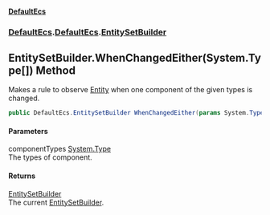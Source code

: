 #### [DefaultEcs](./index.md 'index')
### [DefaultEcs](./index.md 'index').[DefaultEcs](./DefaultEcs.md 'DefaultEcs').[EntitySetBuilder](./DefaultEcs-EntitySetBuilder.md 'DefaultEcs.EntitySetBuilder')
## EntitySetBuilder.WhenChangedEither(System.Type[]) Method
Makes a rule to observe [Entity](./DefaultEcs-Entity.md 'DefaultEcs.Entity') when one component of the given types is changed.  
```C#
public DefaultEcs.EntitySetBuilder WhenChangedEither(params System.Type[] componentTypes);
```
#### Parameters
<a name='DefaultEcs-EntitySetBuilder-WhenChangedEither(System-Type--)-componentTypes'></a>
componentTypes [System.Type](https://docs.microsoft.com/en-us/dotnet/api/System.Type 'System.Type')  
The types of component.  
#### Returns
[EntitySetBuilder](./DefaultEcs-EntitySetBuilder.md 'DefaultEcs.EntitySetBuilder')  
The current [EntitySetBuilder](./DefaultEcs-EntitySetBuilder.md 'DefaultEcs.EntitySetBuilder').  
